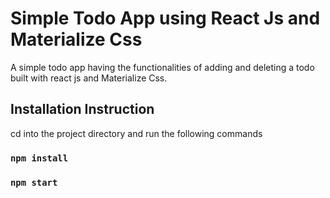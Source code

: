 # Simple Todo App using React Js and Materialize Css

A simple todo app having the functionalities of adding and deleting a todo built with react js and Materialize Css.

## Installation Instruction

cd into the project directory and run the following commands

### `npm install`

### `npm start`

